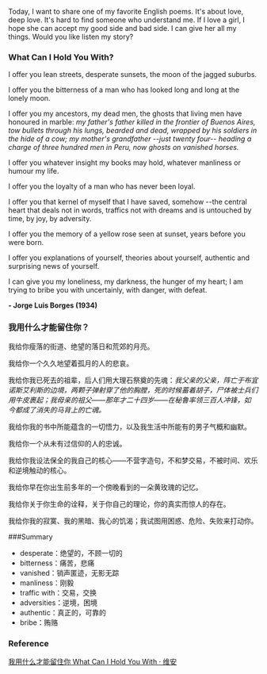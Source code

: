 
Today, I want to share one of my favorite English poems. It's about love, deep love. It's hard to find someone who understand me. If I love a girl, I hope she can accept my good side and bad side. I can give her all my things.  Would you like listen my story?

### What Can I Hold You With?

I offer you lean streets, desperate sunsets, the moon of the jagged suburbs.

I offer you the bitterness of a man who has looked long and long at the lonely moon.

I offer you my ancestors, my dead men, the ghosts that living men have honoured in marble: *my father's father killed in the frontier of Buenos Aires, tow bullets through his lungs, bearded and dead, wrapped by his soldiers in the hide of a cow; my mother's grandfather --just twenty four-- heading a charge of three hundred men in Peru, now ghosts on vanished horses.*

I offer you whatever insight my books may hold, whatever manliness or humour my life.

I offer you the loyalty of a man who has never been loyal. 

I offer you that kernel of myself that I have saved, somehow --the central heart that deals not in words, traffics not with dreams and is untouched by time, by joy, by adversity.

I offer you the memory of a yellow rose seen at sunset, years before you were born.

I offer you explanations of yourself, theories about yourself, authentic and surprising news of yourself.

I can give you my loneliness, my darkness, the hunger of my heart; I am trying to bribe you with uncertainly, with danger, with defeat.

**- Jorge Luis Borges (1934)**



### 我用什么才能留住你？

我给你瘦落的街道、绝望的落日和荒郊的月亮。

我给你一个久久地望着孤月的人的悲哀。

我给你我已死去的祖辈，后人们用大理石祭奠的先魂：*我父亲的父亲，阵亡于布宜诺斯艾利斯的边境，两颗子弹射穿了他的胸膛，死的时候蓄着胡子，尸体被士兵们用牛皮裹起；我母亲的祖父——那年才二十四岁——在秘鲁率领三百人冲锋，如今都成了消失的马背上的亡魂。*

我给你我的书中所能蕴含的一切悟力，以及我生活中所能有的男子气概和幽默。

我给你一个从未有过信仰的人的忠诚。

我给你我设法保全的我自己的核心——不营字造句，不和梦交易，不被时间、欢乐和逆境触动的核心。

我给你早在你出生前多年的一个傍晚看到的一朵黄玫瑰的记忆。

我给你关于你生命的诠释，关于你自己的理论，你的真实而惊人的存在。

我给你我的寂寞、我的黑暗、我心的饥渴；我试图用困惑、危险、失败来打动你。

###Summary

- desperate：绝望的，不顾一切的
- bitterness：痛苦，悲痛
- vanished：销声匿迹，无影无踪
- manliness：刚毅
- traffic with：交易，交换
- adversities：逆境，困境
- authentic：真正的，可靠的
- bribe：贿赂

### Reference

[我用什么才能留住你 What Can I Hold You With · 维安](https://music.163.com/#/program?id=792937167)

